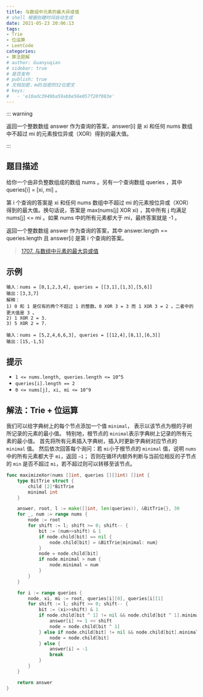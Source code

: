 ```yaml
---
title: 与数组中元素的最大异或值
# shell 根据创建时间自动生成
date: 2021-05-23 20:06:13
tags:
- Trie
- 位运算
- LeetCode
categories:
- 算法题解
# author: Guanyuqian
# sidebar: true
# 是否发布
# publish: true
# 文档加密，md5加密的32位密文
# keys:
# 	- 'e10adc3949ba59abbe56e057f20f883e'
---
```


::: warning

返回一个整数数组 answer 作为查询的答案，answer[i] 是 xi 和任何 nums 数组中不超过 mi 的元素按位异或（XOR）得到的最大值。

:::

<!-- more -->

## 题目描述

给你一个由非负整数组成的数组 nums 。另有一个查询数组 queries ，其中 queries[i] = [xi, mi] 。

第 i 个查询的答案是 xi 和任何 nums 数组中不超过 mi 的元素按位异或（XOR）得到的最大值。换句话说，答案是 max(nums[j] XOR xi) ，其中所有 j 均满足 nums[j] <= mi 。如果 nums 中的所有元素都大于 mi，最终答案就是 -1 。

返回一个整数数组 answer 作为查询的答案，其中 answer.length == queries.length 且 answer[i] 是第 i 个查询的答案。


> [1707. 与数组中元素的最大异或值](https://leetcode-cn.com/problems/maximum-xor-with-an-element-from-array/)



## 示例

```
输入：nums = [0,1,2,3,4], queries = [[3,1],[1,3],[5,6]]
输出：[3,3,7]
解释：
1) 0 和 1 是仅有的两个不超过 1 的整数。0 XOR 3 = 3 而 1 XOR 3 = 2 。二者中的更大值是 3 。
2) 1 XOR 2 = 3.
3) 5 XOR 2 = 7.

输入：nums = [5,2,4,6,6,3], queries = [[12,4],[8,1],[6,3]]
输出：[15,-1,5]
```



## 提示

- `1 <= nums.length, queries.length <= 10^5`
- `queries[i].length == 2`
- `0 <= nums[j], xi, mi <= 10^9`

## 解法：Trie + 位运算

我们可以给字典树上的每个节点添加一个值 `minimal`，
表示以该节点为根的子树所记录的元素的最小值。
特别地，根节点的 `minimal`表示字典树上记录的所有元素的最小值。
首先将所有元素插入字典树，插入时更新字典树对应节点的 `minimal` 值。
然后依次回答每个询问：若 `mi`
​小于根节点的 `minimal` 值，说明 `nums` 中的所有元素都大于 `mi`，返回 `−1`；
否则在循环内额外判断与当前位相反的子节点的 `min` 是否不超过 `mi`，若不超过则可以转移至该节点。



```go
func maximizeXor(nums []int, queries [][]int) []int {
    type BitTrie struct {
        child [2]*BitTrie
        minimal int
    }

    answer, root, l := make([]int, len(queries)), &BitTrie{}, 30
    for _, num := range nums {
        node := root
        for shift := l; shift >= 0; shift-- {
            bit := (num>>shift) & 1
            if node.child[bit] == nil {
                node.child[bit] = &BitTrie{minimal: num}
            }
            node = node.child[bit] 
            if node.minimal > num {
                node.minimal = num
            }
        }
    }

    for i := range queries {
        node, xi, mi := root, queries[i][0], queries[i][1]
        for shift := l; shift >= 0; shift-- {
            bit := (xi>>shift) & 1
            if node.child[bit ^ 1] != nil && node.child[bit ^ 1].minimal <= mi {
                answer[i] += 1 << shift
                node = node.child[bit ^ 1]
            } else if node.child[bit] != nil && node.child[bit].minimal <= mi {
                node = node.child[bit]
            } else {
                answer[i] = -1
                break 
            }
        }
    }

    return answer
}
```